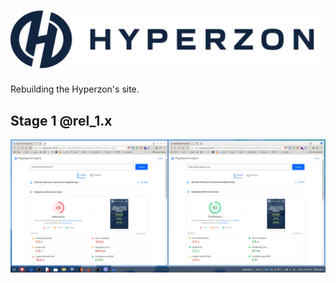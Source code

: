 # [![hyperzon.io-home-page](./public/images/svg/logo_full_hover.svg)](https://website.hzstaging.com)

Rebuilding the Hyperzon's site.

## Stage 1 @rel_1.x

[![Google PageSpeed Insight](./assets/benchmark/Day_6_gpsi_mobile_20221009.png)](https://pagespeed.web.dev/report?url=https%3A%2F%2Fwebsite.hzstaging.com%2F)
